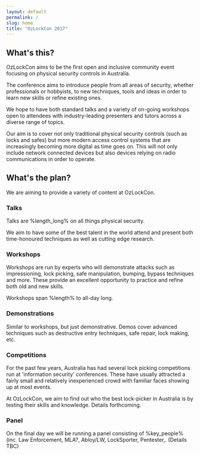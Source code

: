 ```yaml
---
layout: default
permalink: /
slug: home
title: "OzLockCon 2017"
---
```


## What's this?

OzLockCon aims to be the first open and inclusive community event focusing on physical security controls in Australia.

The conference aims to introduce people from all areas of security, whether professionals or hobbyists, to new techniques, tools and ideas in order to learn new skills or refine existing ones.

We hope to have both standard talks and a variety of on-going workshops open to attendees with industry-leading presenters and tutors across a diverse range of topics.

Our aim is to cover not only traditional physical security controls (such as locks and safes) but more modern access control systems that are increasingly becoming more digital as time goes on. This will not only include network connected devices but also devices relying on radio communications in order to operate.


## What's the plan?

We are aiming to provide a variety of content at OzLockCon.

### Talks

Talks are %length_long% on all things physical security.

We aim to have some of the best talent in the world attend and present both
time-honoured techniques as well as cutting edge research.

### Workshops

Workshops are run by experts who will demonstrate attacks such as
impressioning, lock picking, safe manipulation, bumping, bypass techniques
and more. These provide an excellent opportunity to practice and refine both old and new skills.

Workshops span %length% to all-day long.

### Demonstrations

Similar to workshops, but just demonstrative. Demos cover advanced techniques
such as destructive entry techniques, safe repair, lock making, etc.

### Competitions

For the past few years, Australia has had several lock picking competitions run
at 'information security' conferences. These have usually attracted a fairly
small and relatively inexperienced crowd with familiar faces showing up at most
events.

At OzLockCon, we aim to find out who the best lock-picker in Australia is by
testing their skills and knowledge. Details forthcoming.

### Panel

On the final day we will be running a panel consisting of %key_people%
(inc. Law Enforcement, MLA?, Abloy/LW, LockSporter, Pentester,. (Details TBC)
